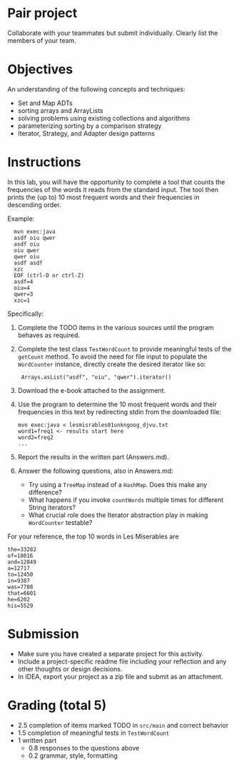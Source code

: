 # Pair project

Collaborate with your teammates but submit individually.
Clearly list the members of your team.

# Objectives

An understanding of the following concepts and techniques:

- Set and Map ADTs
- sorting arrays and ArrayLists
- solving problems using existing collections and algorithms
- parameterizing sorting by a comparison strategy
- Iterator, Strategy, and Adapter design patterns

# Instructions

In this lab, you will have the opportunity to complete a tool that counts the frequencies
of the words it reads from the standard input.
The tool then prints the (up to) 10 most frequent words and their frequencies in descending order.

Example:

      mvn exec:java
      asdf oiu qwer
      asdf oiu
      oiu qwer
      qwer oiu
      asdf asdf
      xzc
      EOF (ctrl-D or ctrl-Z)
      asdf=4
      oiu=4
      qwer=3
      xzc=1

Specifically:

1. Complete the TODO items in the various sources until the program behaves as required.
1. Complete the test class `TestWordCount` to provide meaningful tests of the `getCount` method.
   To avoid the need for file input to populate the `WordCounter` instance,
   directly create the desired iterator like so:

        Arrays.asList("asdf", "oiu", "qwer").iterator()

1. Download the e-book attached to the assignment.
1. Use the program to determine the 10 most frequent words and their frequencies in this text by redirecting stdin from the downloaded file:

       mvn exec:java < lesmisrables01unkngoog_djvu.txt
       word1=freq1 <- results start here
       word2=freq2
       ...

1. Report the results in the written part (Answers.md).
1. Answer the following questions, also in Answers.md:
   - Try using a `TreeMap` instead of a `HashMap`. Does this make any difference?
   - What happens if you invoke `countWords` multiple times for different String iterators?
   - What crucial role does the Iterator abstraction play in making `WordCounter` testable?
   
For your reference, the top 10 words in Les Miserables are

```
the=33282
of=18016
and=12849
a=12717
to=12450
in=9387
was=7788
that=6601
he=6202
his=5529
```


# Submission

-    Make sure you have created a separate project for this activity.
-    Include a project-specific readme file including your reflection and any other thoughts or design decisions.
-    In IDEA, export your project as a zip file and submit as an attachment.


# Grading (total 5)

- 2.5 completion of items marked TODO in `src/main` and correct behavior
- 1.5 completion of meaningful tests in `TestWordCount`
- 1 written part
  - 0.8 responses to the questions above
  - 0.2 grammar, style, formatting
